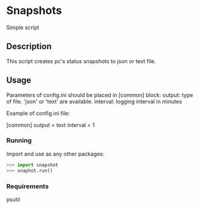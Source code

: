 # Snapshots 
Simple script

## Description 
This script creates pc's status snapshots to json or text file.

## Usage
Parameters of config.ini should be placed in [common] block:
output: type of file. 'json' or 'text' are available.
interval: logging interval in minutes

Example of config.ini file:

[common]
output = text
interval = 1

### Running
Import and use as any other packages:
```python
>>> import snapshot
>>> snaphot.run()
```

### Requirements
psutil

